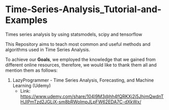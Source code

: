 # Time-Series-Analysis_Tutorial-and-Examples
Times series analysis by using statsmodels, scipy and tensorflow

This Repository aims to teach most common and useful methods and algorithms used in Time Series Analysis.


To achieve our **Goals**, we employed the knowledge that we gained from different online resources, therefore, we would like to thank them all and mention them as follows:
1. LazyProgrammer - Time Series Analysis, Forecasting, and Machine Learning (Udemy)
    - Link: https://www.udemy.com/share/104I9M3@hh4fQRKXj2j5JhjmQwdnTHJIPmTzd2JGLjX-sm8bRWolmpJLpFW62EDA7C-dXkWx/
